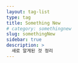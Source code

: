 ```yaml
---
layout: tag-list
type: tag
title: Something New
# category: somethingnew
slug: somethingNew
sidebar: true
description: >
  새로 알게된 것 정리
---
```

